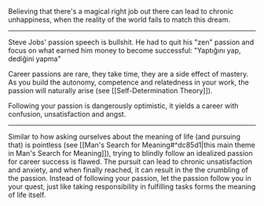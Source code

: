 Believing that there's a magical right job out there can lead to chronic unhappiness, when the reality of the world fails to match this dream.

---

Steve Jobs' passion speech is bullshit. He had to quit his "zen" passion and focus on what earned him money to become successful: "Yaptığını yap, dediğini yapma"

Career passions are rare, they take time, they are a side effect of mastery. As you build the autonomy, competence and relatedness in your work, the passion will naturally arise (see [[Self-Determination Theory]]).

Following your passion is dangerously optimistic, it yields a career with confusion, unsatisfaction and angst. 

---

Similar to how asking ourselves about the meaning of life (and pursuing that) is pointless (see [[Man's Search for Meaning#^dc85d1|this main theme in Man's Search for Meaning]]), trying to blindly follow an idealized passion for career success is flawed. The pursuit can lead to chronic unsatisfaction and anxiety, and when finally reached, it can result in the the crumbling of the passion. Instead of following your passion, let the passion follow you in your quest, just like taking responsibility in fulfilling tasks forms the meaning of life itself.